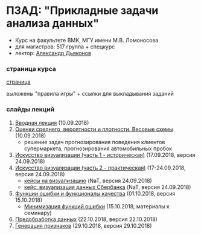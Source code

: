 # ПЗАД: "Прикладные задачи анализа данных"
* Курс на факультете ВМК, МГУ имени М.В. Ломоносова
* для магистров: 517 группа + спецкурс
* лектор: [Александр Дьяконов](https://dyakonov.org/%d0%be%d0%b1-%d0%b0%d0%b2%d1%82%d0%be%d1%80%d0%b5/)

### страница курса
[страница](http://www.machinelearning.ru/wiki/index.php?title=%D0%90%D0%BB%D0%B3%D0%BE%D1%80%D0%B8%D1%82%D0%BC%D1%8B%2C_%D0%BC%D0%BE%D0%B4%D0%B5%D0%BB%D0%B8%2C_%D0%B0%D0%BB%D0%B3%D0%B5%D0%B1%D1%80%D1%8B_%28%D0%BA%D1%83%D1%80%D1%81_%D0%BB%D0%B5%D0%BA%D1%86%D0%B8%D0%B9%2C_%D0%AE.%D0%98._%D0%96%D1%83%D1%80%D0%B0%D0%B2%D0%BB%D0%B5%D0%B2%2C_%D0%90.%D0%93._%D0%94%D1%8C%D1%8F%D0%BA%D0%BE%D0%BD%D0%BE%D0%B2%29)

выложены "правила игры" + ссылки для выкладывания заданий

### слайды лекций


1. [Вводная лекция](PZAD2018_00_intro_02.pdf) (10.09.2018)
2. [Оценки среднего, вероятности и плотности. Весовые схемы](PZAD2018_01_probweights_06.pdf) (10.09.2018)
   + решение задач прогнозирования поведения клиентов супермаркета, прогнозирования автомобильных пробок
3. [Искусство визуализации (часть 1 - историческая)](PZAD2018_02_visualize_part1_11.pdf) (17.09.2018, версия 24.09.2018)
3. [Искусство визуализации (часть 2 - практическая)](PZAD2018_03_visualize_part2_14.pdf) (17-24.09.2018, версия 24.09.2018)
   + [кейсы на визуализацию](PZAD2018case_visual_03.pdf) (NaT, версия 24.09.2018)
   + [кейс: визуализация данных Сбербанка](PZAD2018case_sdsj_01.pdf) (NaT, версия 24.09.2018)
4. [Функции ошибки и функционалы качества](PZAD2018_04_errors_22.pdf) (01.10.2018, версия 15.10.2018)
   + [Минимизация функций ошибки](PZAD2018_05_minfunc_08.pdf) (15.10.2018, материалы к семинару)
5. [Предобработка данных](PZAD2018_09_datapreprocessing_15.pdf) (22.10.2018, версия 22.10.2018)
6. [Генерация признаков](PZAD2018_10_featureengineering_17.pdf) (29.10.2018, версия 29.10.2018)
